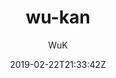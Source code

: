---
title: "wu-kan"
github: https://github.com/wu-kan/wu-kan.github.io
demo: https://wu-kan.github.io
author: WuK

ssg:
  - Jekyll
cms:
  - No Cms
date: 2019-02-22T21:33:42Z
github_branch: master
---